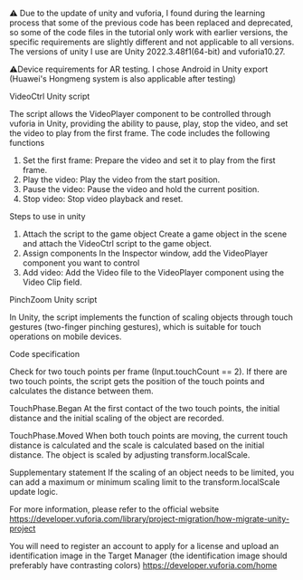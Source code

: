 ⚠️ Due to the update of unity and vuforia, I found during the learning process that some of the previous code has been replaced and deprecated, so some of the code files in the tutorial only work with earlier versions, the specific requirements are slightly different and not applicable to all versions. The versions of unity I use are Unity 2022.3.48f1(64-bit) and vuforia10.27.

⚠️Device requirements for AR testing. I chose Android in Unity export (Huawei's Hongmeng system is also applicable after testing)


VideoCtrl Unity script

The script allows the VideoPlayer component to be controlled through vuforia in Unity, providing the ability to pause, play, stop the video, and set the video to play from the first frame.
The code includes the following functions
1. Set the first frame: Prepare the video and set it to play from the first frame.
2. Play the video: Play the video from the start position.
3. Pause the video: Pause the video and hold the current position.
4. Stop video: Stop video playback and reset.

Steps to use in unity
1. Attach the script to the game object
Create a game object in the scene and attach the VideoCtrl script to the game object.
2. Assign components
In the Inspector window, add the VideoPlayer component you want to control
3. Add video:
Add the Video file to the VideoPlayer component using the Video Clip field.


PinchZoom Unity script

In Unity, the script implements the function of scaling objects through touch gestures (two-finger pinching gestures), which is suitable for touch operations on mobile devices.

Code specification

Check for two touch points per frame (Input.touchCount == 2).
If there are two touch points, the script gets the position of the touch points and calculates the distance between them.

TouchPhase.Began
At the first contact of the two touch points, the initial distance and the initial scaling of the object are recorded.

TouchPhase.Moved
When both touch points are moving, the current touch distance is calculated and the scale is calculated based on the initial distance.
The object is scaled by adjusting transform.localScale.

Supplementary statement
If the scaling of an object needs to be limited, you can add a maximum or minimum scaling limit to the transform.localScale update logic.


For more information, please refer to the official website https://developer.vuforia.com/library/project-migration/how-migrate-unity-project

You will need to register an account to apply for a license and upload an identification image in the Target Manager (the identification image should preferably have contrasting colors)
https://developer.vuforia.com/home
